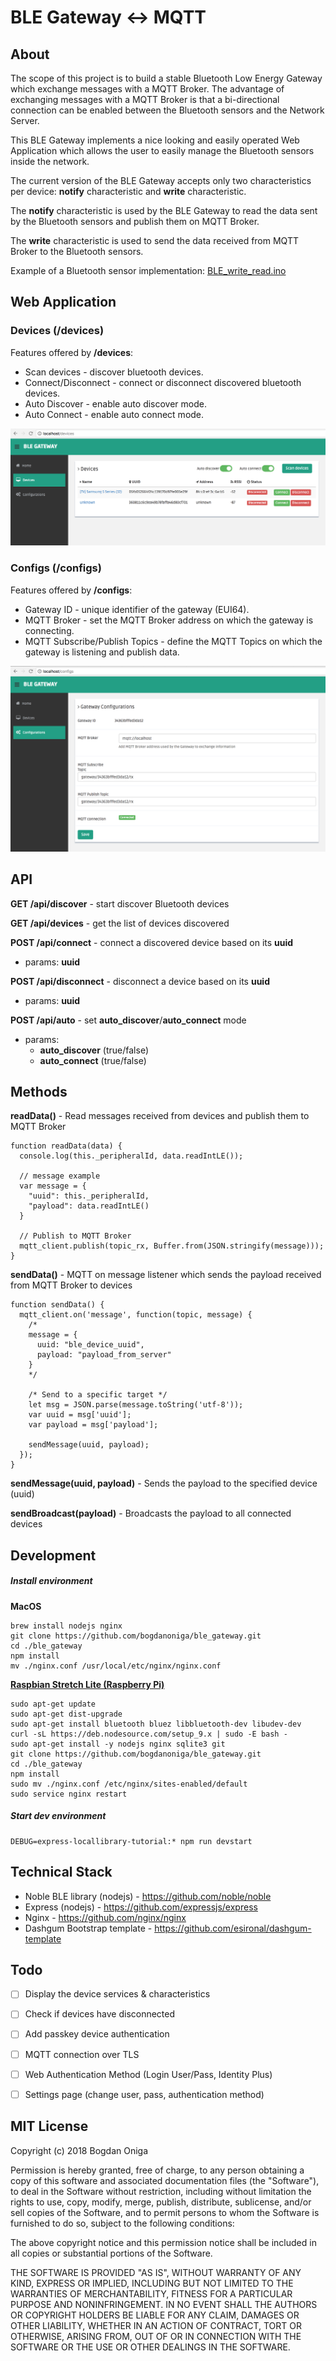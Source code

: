 # BLE Gateway <-> MQTT

## About
The scope of this project is to build a stable Bluetooth Low Energy Gateway which exchange messages with a MQTT Broker. The advantage of exchanging messages with a MQTT Broker is that a bi-directional connection can be enabled between the Bluetooth sensors and the Network Server.

This BLE Gateway implements a nice looking and easily operated Web Application which allows the user to easily manage the Bluetooth sensors inside the network.

The current version of the BLE Gateway accepts only two characteristics per device: **notify** characteristic and **write** characteristic.

The **notify** characteristic is used by the BLE Gateway to read the data sent by the Bluetooth sensors and publish them on MQTT Broker.

The **write** characteristic is used to send the data received from MQTT Broker to the Bluetooth sensors.

Example of a Bluetooth sensor implementation: [BLE_write_read.ino](https://github.com/bogdanoniga/IoT/blob/master/code_snippets/ble/esp32/BLE_write_read/BLE_write_read.ino)



## Web Application

### Devices (/devices)
Features offered by **/devices**:
- Scan devices - discover bluetooth devices.
- Connect/Disconnect - connect or disconnect discovered bluetooth devices.
- Auto Discover - enable auto discover mode.
- Auto Connect - enable auto connect mode.

[![](./public/img/gateway/devices.png)](./public/img/gateway/devices.png)

### Configs (/configs)
Features offered by **/configs**:
- Gateway ID - unique identifier of the gateway (EUI64).
- MQTT Broker - set the MQTT Broker address on which the gateway is connecting.
- MQTT Subscribe/Publish Topics - define the MQTT Topics on which the gateway is listening and publish data.

[![](./public/img/gateway/configs.png)](./public/img/gateway/configs.png)


## API

**GET /api/discover** - start discover Bluetooth devices

**GET /api/devices** - get the list of devices discovered

**POST /api/connect** - connect a discovered device based on its **uuid**
- params: **uuid**

**POST /api/disconnect** - disconnect a device based on its **uuid**
- params: **uuid**

**POST /api/auto** - set **auto_discover**/**auto_connect** mode
- params:
  - **auto_discover** (true/false)
  - **auto_connect** (true/false)


## Methods
**readData()** - Read messages received from devices and publish them to MQTT Broker
```
function readData(data) {
  console.log(this._peripheralId, data.readIntLE());

  // message example
  var message = {
    "uuid": this._peripheralId,
    "payload": data.readIntLE()
  }

  // Publish to MQTT Broker
  mqtt_client.publish(topic_rx, Buffer.from(JSON.stringify(message)));
}
```

**sendData()** - MQTT on message listener which sends the payload received from MQTT Broker to devices
```
function sendData() {
  mqtt_client.on('message', function(topic, message) {
    /*
    message = {
      uuid: "ble_device_uuid",
      payload: "payload_from_server"
    }
    */

    /* Send to a specific target */
    let msg = JSON.parse(message.toString('utf-8'));
    var uuid = msg['uuid'];
    var payload = msg['payload'];

    sendMessage(uuid, payload);
  });
}
```

**sendMessage(uuid, payload)** - Sends the payload to the specified device (uuid)

**sendBroadcast(payload)** - Broadcasts the payload to all connected devices


## Development

##### Install environment
**MacOS**
```
brew install nodejs nginx
git clone https://github.com/bogdanoniga/ble_gateway.git
cd ./ble_gateway
npm install
mv ./nginx.conf /usr/local/etc/nginx/nginx.conf
```

**[Raspbian Stretch Lite (Raspberry Pi)](http://ftp.jaist.ac.jp/pub/raspberrypi/raspbian_lite/images/raspbian_lite-2018-03-14/)**
```
sudo apt-get update
sudo apt-get dist-upgrade
sudo apt-get install bluetooth bluez libbluetooth-dev libudev-dev
curl -sL https://deb.nodesource.com/setup_9.x | sudo -E bash -
sudo apt-get install -y nodejs nginx sqlite3 git
git clone https://github.com/bogdanoniga/ble_gateway.git
cd ./ble_gateway
npm install
sudo mv ./nginx.conf /etc/nginx/sites-enabled/default
sudo service nginx restart
```

##### Start dev environment

```
DEBUG=express-locallibrary-tutorial:* npm run devstart
```


## Technical Stack

- Noble BLE library (nodejs) - https://github.com/noble/noble
- Express (nodejs) - https://github.com/expressjs/express
- Nginx - https://github.com/nginx/nginx
- Dashgum Bootstrap template - https://github.com/esironal/dashgum-template


## Todo
- [ ] Display the device services & characteristics
- [ ] Check if devices have disconnected
- [ ] Add passkey device authentication
- [ ] MQTT connection over TLS
- [ ] Web Authentication Method (Login User/Pass, Identity Plus)
- [ ] Settings page (change user, pass, authentication method)


## MIT License

Copyright (c) 2018 Bogdan Oniga

Permission is hereby granted, free of charge, to any person obtaining a copy
of this software and associated documentation files (the "Software"), to deal
in the Software without restriction, including without limitation the rights
to use, copy, modify, merge, publish, distribute, sublicense, and/or sell
copies of the Software, and to permit persons to whom the Software is
furnished to do so, subject to the following conditions:

The above copyright notice and this permission notice shall be included in all
copies or substantial portions of the Software.

THE SOFTWARE IS PROVIDED "AS IS", WITHOUT WARRANTY OF ANY KIND, EXPRESS OR
IMPLIED, INCLUDING BUT NOT LIMITED TO THE WARRANTIES OF MERCHANTABILITY,
FITNESS FOR A PARTICULAR PURPOSE AND NONINFRINGEMENT. IN NO EVENT SHALL THE
AUTHORS OR COPYRIGHT HOLDERS BE LIABLE FOR ANY CLAIM, DAMAGES OR OTHER
LIABILITY, WHETHER IN AN ACTION OF CONTRACT, TORT OR OTHERWISE, ARISING FROM,
OUT OF OR IN CONNECTION WITH THE SOFTWARE OR THE USE OR OTHER DEALINGS IN THE
SOFTWARE.
